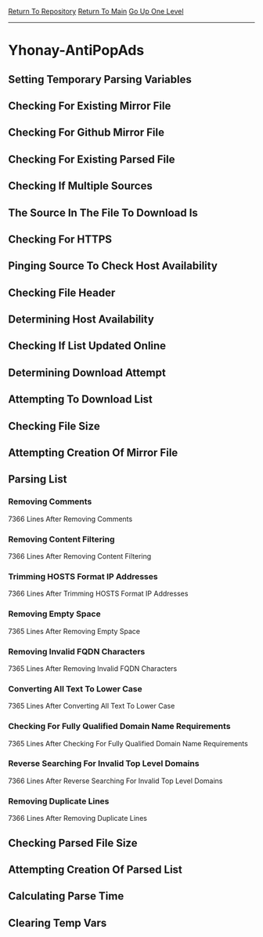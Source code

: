 [Return To Repository](https://github.com/deathbybandaid/piholeparser/)
[Return To Main](https://github.com/deathbybandaid/piholeparser/blob/master/RecentRunLogs/Mainlog.md)
[Go Up One Level](https://github.com/deathbybandaid/piholeparser/blob/master/RecentRunLogs/TopLevelScripts/30-Processing-External-Blacklists.md)
____________________________________
# Yhonay-AntiPopAds
## Setting Temporary Parsing Variables
## Checking For Existing Mirror File
## Checking For Github Mirror File
## Checking For Existing Parsed File
## Checking If Multiple Sources
## The Source In The File To Download Is
## Checking For HTTPS
## Pinging Source To Check Host Availability
## Checking File Header
## Determining Host Availability
## Checking If List Updated Online
## Determining Download Attempt
## Attempting To Download List
## Checking File Size
## Attempting Creation Of Mirror File
## Parsing List
### Removing Comments
7366 Lines After Removing Comments
### Removing Content Filtering
7366 Lines After Removing Content Filtering
### Trimming HOSTS Format IP Addresses
7366 Lines After Trimming HOSTS Format IP Addresses
### Removing Empty Space
7365 Lines After Removing Empty Space
### Removing Invalid FQDN Characters
7365 Lines After Removing Invalid FQDN Characters
### Converting All Text To Lower Case
7365 Lines After Converting All Text To Lower Case
### Checking For Fully Qualified Domain Name Requirements
7365 Lines After Checking For Fully Qualified Domain Name Requirements
### Reverse Searching For Invalid Top Level Domains
7366 Lines After Reverse Searching For Invalid Top Level Domains
### Removing Duplicate Lines
7366 Lines After Removing Duplicate Lines
## Checking Parsed File Size
## Attempting Creation Of Parsed List
## Calculating Parse Time
## Clearing Temp Vars
